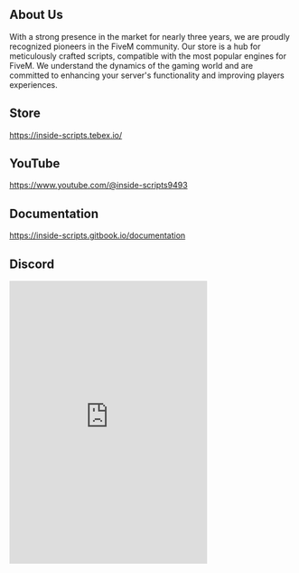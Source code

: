 ## About Us

With a strong presence in the market for nearly three years, we are proudly recognized pioneers in the FiveM community. Our store is a hub for meticulously crafted scripts, compatible with the most popular engines for FiveM. We understand the dynamics of the gaming world and are committed to enhancing your server's functionality and improving players experiences.

## Store

https://inside-scripts.tebex.io/

## YouTube

https://www.youtube.com/@inside-scripts9493

## Documentation

https://inside-scripts.gitbook.io/documentation

## Discord

<iframe src="https://discord.com/widget?id=739221590885138472&theme=dark" width="350" height="500" allowtransparency="true" frameborder="0" sandbox="allow-popups allow-popups-to-escape-sandbox allow-same-origin allow-scripts"></iframe>
